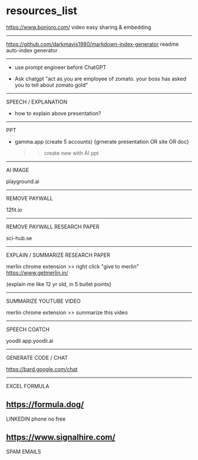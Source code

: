 # resources_list

https://www.bonjoro.com/
video easy sharing & embedding

------------------------------------------------------------


https://github.com/darkmavis1980/markdown-index-generator
readme auto-index generator

------------------------------------------------------------


* use prompt engineer before ChatGPT

* Ask chatgpt "act as you are employee of zomato. your boss has asked you to tell about zomato gold"
------------------------------------------------------------
SPEECH / EXPLANATION

* how to explain above presentation?
------------------------------------------------------------
PPT

* gamma.app  (create 5 accounts)   {grnerate presentation OR site OR doc}
    >> create new with AI
    >> ppt

-------------------------------------------------------------
AI IMAGE

playground.ai

-------------------------------------------------------------
REMOVE PAYWALL

12fit.io


-------------------------------------------------------------
REMOVE PAYWALL RESEARCH PAPER

sci-hub.se

-------------------------------------------------------------
EXPLAIN / SUMMARIZE RESEARCH PAPER

merlin chrome extension  >> right click "give to merlin"
https://www.getmerlin.in/

{explain me like 12 yr old, in 5 bullet points}

-------------------------------------------------------------
SUMMARIZE YOUTUBE VIDEO

merlin chrome extension >> summarize this video

-------------------------------------------------------------
SPEECH COATCH

yoodli  app.yoodli.ai

-------------------------------------------------------------
GENERATE CODE / CHAT

https://bard.google.com/chat

-------------------------------------------------------------
EXCEL FORMULA

https://formula.dog/
-------------------------------------------------------------
LINKEDIN phone no free

https://www.signalhire.com/
-------------------------------------------------------------
SPAM EMAILS
